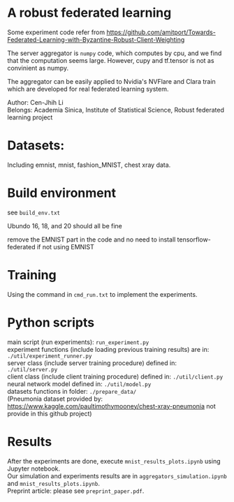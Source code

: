 # A robust federated learning
Some experiment code refer from https://github.com/amitport/Towards-Federated-Learning-with-Byzantine-Robust-Client-Weighting

The server aggregator is `numpy` code, which computes by cpu, and we find that the computation seems large.
However, cupy and tf.tensor is not as convinient as numpy. 

The aggregator can be easily applied to Nvidia's NVFlare and Clara train which are developed for real federated learning system.

Author: Cen-Jhih Li  
Belongs: Academia Sinica, Institute of Statistical Science, Robust federated learning project
# Datasets: 

Including emnist, mnist, fashion_MNIST, chest xray data. 
# Build environment
see `build_env.txt`

Ubundo 16, 18, and 20 should all be fine

remove the EMNIST part in the code and no need to install tensorflow-federated if not using EMNIST
# Training

Using the command in `cmd_run.txt` to implement the experiments. 
# Python scripts

main script (run experiments): `run_experiment.py`  
experiment functions (include loading previous training results) are in: `./util/experiment_runner.py`  
server class (include server training procedure) defined in: `./util/server.py`  
client class (include client training procedure) defined in: `./util/client.py`  
neural network model defined in: `./util/model.py`  
datasets functions in folder: `./prepare_data/`  
(Pneumonia dataset provided by: https://www.kaggle.com/paultimothymooney/chest-xray-pneumonia
 not provide in this github project)

# Results

After the experiments are done, execute `mnist_results_plots.ipynb` using Jupyter notebook.  
Our simulation and experiments results are in `aggregators_simulation.ipynb` and `mnist_results_plots.ipynb`.  
Preprint article: please see `preprint_paper.pdf`.  

